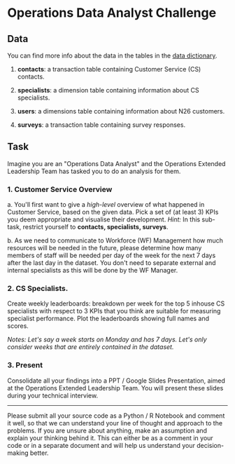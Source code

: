 # Operations Data Analyst Challenge


## Data

You can find more info about the data in the tables in the [data dictionary](Dictionary.yml).

  1. **contacts**: a transaction table containing Customer Service (CS) contacts.

  2. **specialists**: a dimension table containing information about CS specialists.

  3. **users**: a dimensions table containing information about N26 customers.

  4. **surveys**: a transaction table containing survey responses.



## Task

Imagine you are an "Operations Data Analyst" and the Operations Extended Leadership Team has tasked you to do an analysis for them.

### 1. Customer Service Overview

a. You'll first want to give a *high-level* overview of what happened in Customer Service, based on the given data. Pick a set of (at least 3) KPIs you deem appropriate and visualise their development. *Hint:* In this sub-task, restrict yourself to **contacts, specialists, surveys**.

b. As we need to communicate to Workforce (WF) Management how much resources will be needed in the future, please determine how many members of staff will be needed per day of the week for the next 7 days after the last day in the dataset. You don't need to separate external and internal specialists as this will be done by the WF Manager.

### 2. CS Specialists.

Create weekly leaderboards: breakdown per week for the top 5 inhouse CS specialists with respect to 3 KPIs that you think are suitable for measuring specialist performance. Plot the leaderboards showing full names and scores. 

*Notes: Let's say a week starts on Monday and has 7 days. Let's only consider weeks that are entirely contained in the dataset.*

### 3. Present

Consolidate all your findings into a PPT / Google Slides Presentation, aimed at the Operations Extended Leadership Team. You will present these slides during your technical interview.

___ 

Please submit all your source code as a Python / R Notebook and comment it well, so that we can understand your line of thought and approach to the problems.
If you are unsure about anything, make an assumption and explain your thinking behind it. This can either be as a comment in your code or in a separate document and will help us understand your decision-making better.
